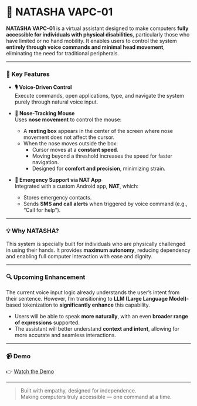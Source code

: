 # 🤖 NATASHA VAPC-01

**NATASHA VAPC-01** is a virtual assistant designed to make computers **fully accessible for individuals with physical disabilities**, particularly those who have limited or no hand mobility. It enables users to control the system **entirely through voice commands and minimal head movement**, eliminating the need for traditional peripherals.

---

### 🎯 Key Features

- **🎙️ Voice-Driven Control**  
  Execute commands, open applications, type, and navigate the system purely through natural voice input.

- **👃 Nose-Tracking Mouse**  
  Uses **nose movement** to control the mouse:
  - A **resting box** appears in the center of the screen where nose movement does not affect the cursor.
  - When the nose moves outside the box:
    - Cursor moves at a **constant speed**.
    - Moving beyond a threshold increases the speed for faster navigation.
    - Designed for **comfort and precision**, minimizing strain.

- **🚨 Emergency Support via NAT App**  
  Integrated with a custom Android app, **NAT**, which:
  - Stores emergency contacts.
  - Sends **SMS and call alerts** when triggered by voice command (e.g., “Call for help”).

---

### 💡 Why NATASHA?

This system is specially built for individuals who are physically challenged in using their hands. It provides **maximum autonomy**, reducing dependency and enabling full computer interaction with ease and dignity.

---

### 🔍 Upcoming Enhancement

The current voice input logic already understands the user’s intent from their sentence. However, I’m transitioning to **LLM (Large Language Model)**-based tokenization to **significantly enhance** this capability.  
- Users will be able to speak **more naturally**, with an even **broader range of expressions** supported.  
- The assistant will better understand **context and intent**, allowing for more accurate and seamless interactions.

---

### 📹 Demo

👉 [Watch the Demo](https://drive.google.com/file/d/1gK6lTNULne9ZrOhwAF4PGT8_gCdqv73G/view?usp=sharing)

---

> Built with empathy, designed for independence.  
> Making computers truly accessible — one command at a time.

